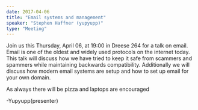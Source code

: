 ```yaml
---
date: 2017-04-06
title: "Email systems and management"
speaker: "Stephen Haffner (yupyupp)"
type: "Meeting"
---
```


<!-- INSERT TEXT HERE -->

Join us this Thursday, April 06, at 19:00 in Dreese 264 for a talk on email.
Email is one of the oldest and widely used protocols on the internet today.
This talk will discuss how we have tried to keep it safe from scammers and
spammers while maintaining backwards compatibility. Additionally we will
discuss how modern email systems are setup and how to set up email for your own
domain.

As always there will be pizza and laptops are encouraged

-Yupyupp(presenter)

<!-- generated by _helpers/newPost.rb -->
